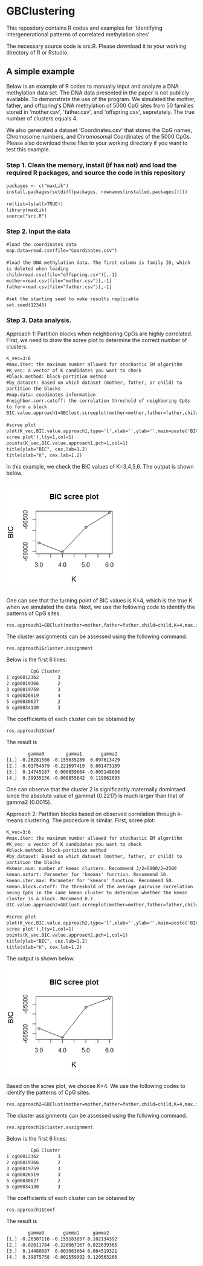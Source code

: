 # GBClustering
This repository contains R codes and examples for 'Identifying intergenerational patterns of correlated methylation sites'

The necessary source code is src.R. Please download it to your working directory of R or Rstudio.


## A simple example 
Below is an example of R codes to manually input and analyze a DNA methylation data set. The DNA data presented in the paper is not publicly available. To demonstrate the use of the program. We simulated the mother, father, and offspring's DNA methylation of 5000 CpG sites from 50 families stored in 'mother.csv', 'father.csv', and 'offspring.csv', sepretately. The true number of clusters equals 4.

We also generated a dataset 'Coordinates.csv' that stores the CpG names, Chromosome numbers, and Chromosomal Coordinates of the 5000 CpGs. Please also download these files to your working directory if you want to test this example.

### Step 1. Clean the memory, install (if has not) and load the required R packages, and source the code in this repository  
```
packages <- c("maxLik")
install.packages(setdiff(packages, rownames(installed.packages())))  

rm(list=ls(all=TRUE))
library(maxLik)
source("src.R")
```
### Step 2. Input the data
```
#load the coordinates data
map.data=read.csv(file="Coordinates.csv")

#load the DNA methylation data. The first column is family ID, which is deleted when loading
child=read.csv(file="offspring.csv")[,-1]
mother=read.csv(file="mother.csv")[,-1]
father=read.csv(file="father.csv")[,-1]

#set the starting seed to make results replicable
set.seed(12345)
```

### Step 3. Data analysis. 
Approach 1: Partition blocks when neighboring CpGs are highly correlated.
First, we need to draw the scree plot to determine the correct number of clusters.
```
K_vec=3:6
#max.iter: the maximum number allowed for stochastic EM algorithm
#K_vec: a vector of K candidates you want to check
#block.method: block-partition method
#by_dataset: Based on which dataset (mother, father, or child) to partition the blocks
#map.data: coodinates information
#neighbor.corr.cutoff: the correlation threshold of neighboring CpGs to form a block
BIC.value.approach1=GBClust.screeplot(mother=mother,father=father,child=child,K_vec,max.iter=100,block.method='distance',by_dataset='child',map.data=map.data,neighbor.corr.cutoff=0.7)

#scree plot
plot(K_vec,BIC.value.approach1,type='l',xlab='',ylab='',main=paste('BIC scree plot'),lty=1,col=1)
points(K_vec,BIC.value.approach1,pch=1,col=1)
title(ylab="BIC", cex.lab=1.2)
title(xlab="K", cex.lab=1.2)
```
In this example, we check the BIC values of K=3,4,5,6. The output is shown below.

![Optional Text](https://github.com/abc1m2x3c/GBClustering/blob/master/Approach1.png)

One can see that the turning point of BIC values is K=4, which is the true K when we simulated the data. Next, we use the following code to identify the patterns of CpG sites.
```
res.approach1=GBClust(mother=mother,father=father,child=child,K=4,max.iter=100,block.method='distance',by_dataset='child',map.data=map.data,neighbor.corr.cutoff=0.7)
```
The cluster assignments can be assessed using the following command.
```
res.approach1$cluster.assignment
```
Below is the first 6 lines:
```
         CpG Cluster
1 cg00012362       3
2 cg00019366       2
3 cg00019759       3
4 cg00026919       4
5 cg00030627       2
6 cg00034130       3
```
The coefficients of each cluster can be obtained by
```
res.approach1$Coef
```
The result is
```
        gamma0        gamma1       gamma2
[1,] -0.26281500 -0.155635289  0.097613429
[2,] -0.01754879 -0.221697419  0.001473189
[3,]  0.14745187  0.006859664 -0.005148698
[4,]  0.39935156 -0.008855642  0.119962693
```
One can observe that the cluster 2 is significantly maternally domintaed since the absolute value of gamma1 (0.2217) is much larger than that of gamma2 (0.0015).

Approach 2: Partition blocks based on observed correlation through k-means clustering. The procedure is similar. First, scree plot:
```
K_vec=3:6
#max.iter: the maximum number allowed for stochastic EM algorithm
#K_vec: a vector of K candidates you want to check
#block.method: block-partition method
#by_dataset: Based on which dataset (mother, father, or child) to partition the blocks
#kmean.num: number of kmean clusters. Recommend J/2=5000/2=2500
kmean.nstart: Parameter for 'kmeans' function. Recommend 50.
kmean.iter.max: Parameter for 'kmeans' function. Recommend 50.
kmean.block.cutoff: The threshold of the average pairwise correlation aming CpGs in the same kmean cluster to determine whether the kmean cluster is a block. Recomend 0.7.
BIC.value.approach2=GBClust.screeplot(mother=mother,father=father,child=child,K_vec,max.iter=100,block.method='correlation',by_dataset='child',kmean.num=2500,kmean.nstart=50,kmean.iter.max=50,kmean.block.cutoff=0.7)

#scree plot
plot(K_vec,BIC.value.approach2,type='l',xlab='',ylab='',main=paste('BIC scree plot'),lty=1,col=1)
points(K_vec,BIC.value.approach2,pch=1,col=1)
title(ylab="BIC", cex.lab=1.2)
title(xlab="K", cex.lab=1.2)
```

The output is shown below.

![Optional Text](https://github.com/abc1m2x3c/GBClustering/blob/master/Approach2.png)

Based on the scree plot, we choose K=4. We use the following codes to identify the patterns of CpG sites.
```
res.approach2=GBClust(mother=mother,father=father,child=child,K=4,max.iter=100,block.method='correlation',by_dataset='child',kmean.num=2500,kmean.nstart=50,kmean.iter.max=50,kmean.block.cutoff=0.7)
```
The cluster assignments can be assessed using the following command.
```
res.approach1$cluster.assignment
```
Below is the first 6 lines:
```
         CpG Cluster
1 cg00012362       3
2 cg00019366       2
3 cg00019759       3
4 cg00026919       3
5 cg00030627       2
6 cg00034130       3
```
The coefficients of each cluster can be obtained by
```
res.approach1$Coef
```
The result is
```
        gamma0       gamma1     gamma2
[1,] -0.26307116 -0.155183857 0.102134392
[2,] -0.02011784 -0.226067167 0.022639365
[3,]  0.14480687  0.003063664 0.004519321
[4,]  0.39875758 -0.002559992 0.120563266
```
